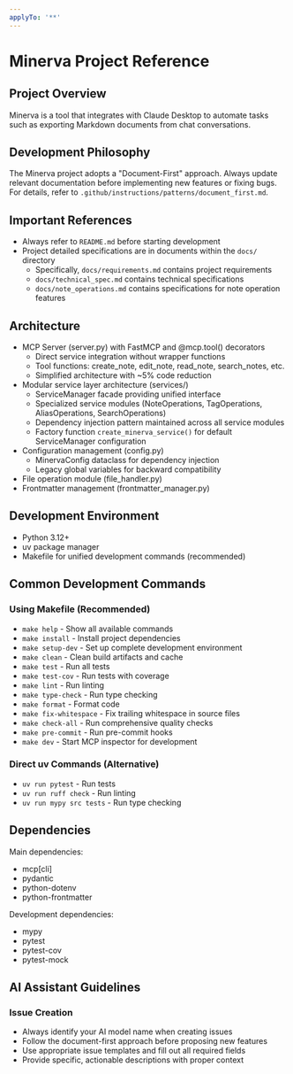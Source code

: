 ```yaml
---
applyTo: '**'
---
```


# Minerva Project Reference

## Project Overview
Minerva is a tool that integrates with Claude Desktop to automate tasks such as exporting Markdown documents from chat conversations.

## Development Philosophy
The Minerva project adopts a "Document-First" approach. Always update relevant documentation before implementing new features or fixing bugs. For details, refer to `.github/instructions/patterns/document_first.md`.

## Important References
- Always refer to `README.md` before starting development
- Project detailed specifications are in documents within the `docs/` directory
  - Specifically, `docs/requirements.md` contains project requirements
  - `docs/technical_spec.md` contains technical specifications
  - `docs/note_operations.md` contains specifications for note operation features

## Architecture
- MCP Server (server.py) with FastMCP and @mcp.tool() decorators
  - Direct service integration without wrapper functions
  - Tool functions: create_note, edit_note, read_note, search_notes, etc.
  - Simplified architecture with ~5% code reduction
- Modular service layer architecture (services/)
  - ServiceManager facade providing unified interface
  - Specialized service modules (NoteOperations, TagOperations, AliasOperations, SearchOperations)
  - Dependency injection pattern maintained across all service modules
  - Factory function `create_minerva_service()` for default ServiceManager configuration
- Configuration management (config.py)
  - MinervaConfig dataclass for dependency injection
  - Legacy global variables for backward compatibility
- File operation module (file_handler.py)
- Frontmatter management (frontmatter_manager.py)

## Development Environment
- Python 3.12+
- uv package manager
- Makefile for unified development commands (recommended)

## Common Development Commands

### Using Makefile (Recommended)
- `make help` - Show all available commands
- `make install` - Install project dependencies
- `make setup-dev` - Set up complete development environment
- `make clean` - Clean build artifacts and cache
- `make test` - Run all tests
- `make test-cov` - Run tests with coverage
- `make lint` - Run linting
- `make type-check` - Run type checking
- `make format` - Format code
- `make fix-whitespace` - Fix trailing whitespace in source files
- `make check-all` - Run comprehensive quality checks
- `make pre-commit` - Run pre-commit hooks
- `make dev` - Start MCP inspector for development

### Direct uv Commands (Alternative)
- `uv run pytest` - Run tests
- `uv run ruff check` - Run linting
- `uv run mypy src tests` - Run type checking

## Dependencies
Main dependencies:
- mcp[cli]
- pydantic
- python-dotenv
- python-frontmatter

Development dependencies:
- mypy
- pytest
- pytest-cov
- pytest-mock

## AI Assistant Guidelines

### Issue Creation
- Always identify your AI model name when creating issues
- Follow the document-first approach before proposing new features
- Use appropriate issue templates and fill out all required fields
- Provide specific, actionable descriptions with proper context
